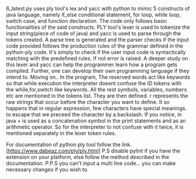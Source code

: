 6_latest.py uses ply tool's lex and yacc with python to mimic 5 constructs of java language, namely if_else conditional statement, for loop, while loop, switch case,
and function declaration. The code only follows basic functionalities of the said constructs. 
PLY tool's lexer is used to tokenize the input string(piece of code of java) and yacc is used to parse through the tokens created. A parse tree is generated and the
parser checks if the input code provided follows the production rules of the grammar defined in the python-ply code. It's simply to check if the user input code is 
syntactically matching with the predefined rules. If not error is raised. A deeper study on this lexer and yacc can help the programmer learn how a program gets compiled.
Further, one can develop their own programming language if they intend to.
Moving on..
In the program,
The reserved words act like keywords so that while execution the interpreter doesnt confuse the ID tokens with the while,for,switch like keywords.
All the rest symbols, variables, numbers etc are mentioned in the tokens list. They are then defined.
r represents the raw strings that occur before the character you want to define. It so happens that in regular expression, few characters have special meanings.
to escape that we preceed the character by a backslash.
If you notice, in java + is used as a concatenation symbol in the print statements and as an arithmetic operator. So for the interpreter to not confuse with it twice,
it is mentioned separately in the lexer token rules. 

For documentation of python ply tool follow the link. [https://www.dabeaz.com/ply/ply.html]
P.S disable pylint if you have the extension on your platform, else follow the method described in the documentation. 
P.P.S you can't input a multi line code... you can make necessary changes if you wish to.



